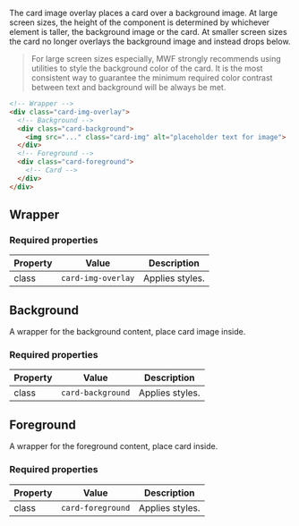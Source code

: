 The card image overlay places a card over a background image. At large screen sizes, the height of the component is determined by whichever element is taller, the background image or the card. At smaller screen sizes the card no longer overlays the background image and instead drops below. 
> For large screen sizes especially, MWF strongly recommends using utilities to style the background color of the card. It is the most consistent way to guarantee the minimum required color contrast between text and background will be always be met.

```html
<!-- Wrapper -->
<div class="card-img-overlay">
  <!-- Background -->
  <div class="card-background">
    <img src="..." class="card-img" alt="placeholder text for image">
  </div>
  <!-- Foreground -->
  <div class="card-foreground">
    <!-- Card -->
  </div>
</div>
```

## Wrapper

### Required properties

| Property | Value              | Description     |
|----------|--------------------|-----------------|
| class    | `card-img-overlay` | Applies styles. |

## Background
A wrapper for the background content, place card image inside.

### Required properties

| Property | Value              | Description     |
|----------|--------------------|-----------------|
| class    | `card-background`  | Applies styles. |

## Foreground
A wrapper for the foreground content, place card inside.

### Required properties

| Property | Value              | Description     |
|----------|--------------------|-----------------|
| class    | `card-foreground`  | Applies styles. |